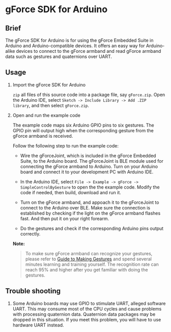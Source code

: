 # gForce SDK for Arduino

## Brief
The gForce SDK for Arduino is for using the gForce Embedded Suite in Arduino and
Arduino-compatible devices. It offers an easy way for Arduino-alike devices to
connect to the gForce armband and read gForce armband data such as gestures and
quaternions over UART.

## Usage
1. Import the gForce SDK for Arduino

    `zip` all files of this source code into a package file, say `gForce.zip`.
    Open the Arduino IDE, select `Sketch -> Include Library -> Add .ZIP library`,
    and then select `gForce.zip`.

2. Open and run the example code

    The example code maps six Arduino GPIO pins to six gestures. The GPIO pin
    will output high when the corresponding gesture from the gForce armband is
    received.

    Follow the following step to run the example code:

    * Wire the gForceJoint, which is included in the gForce Embedded Suite, to
      the Arduino board. The gForceJoint is BLE module used for connecting
      the gForce armband to Arduino. Turn on your Arduino board and connect it
      to your development PC with Arduino IDE.

    * In the Arduino IDE, select `File -> Example -> gForce -> SimpleControlByGesture`
      to open the the example code. Modify the code if needed, then build,
      download and run it.

    * Turn on the gForce armband, and appoach it to the gForceJoint to connect
      to the Arduino over BLE. Make sure the connection is established by
      checking if the light on the gForce armband flashes fast. And then put
      it on your right forearm.

    * Do the gestures and check if the corresponding Arduino pins output
      correctly.

    **Note:**
    > To make sure gForce armband can recognize your gestures, please refer to
    > [Guide to Making Gestures](http://www.tudou.com/programs/view/7ETsgGTRw2k/)
    > and spend several minutes learning and training yourself. The recognition
    > rate can reach 95% and higher after you get familiar with doing the
    > gestures.

## Trouble shooting
1. Some Arduino boards may use GPIO to stimulate UART, alleged software UART.
   This may consume most of the CPU cycles and cause problems with processing
   quaternion data. Quaternion data packages may be dropped in this situation.
   If you meet this problem,  you will have to use hardware UART instead.
